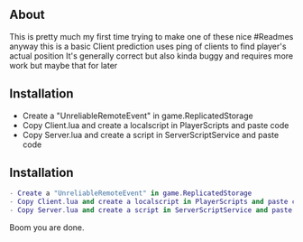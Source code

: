 ## About
This is pretty much my first time trying to make one of these nice #Readmes
anyway this is a basic Client prediction uses ping of clients to find player's actual position
It's generally correct but also kinda buggy and requires more work but maybe that for later

## Installation
- Create a "UnreliableRemoteEvent" in game.ReplicatedStorage
- Copy Client.lua and create a localscript in PlayerScripts and paste code
- Copy Server.lua and create a script in ServerScriptService and paste code

## Installation

```lua
- Create a "UnreliableRemoteEvent" in game.ReplicatedStorage
- Copy Client.lua and create a localscript in PlayerScripts and paste code
- Copy Server.lua and create a script in ServerScriptService and paste code
```

Boom you are done.
